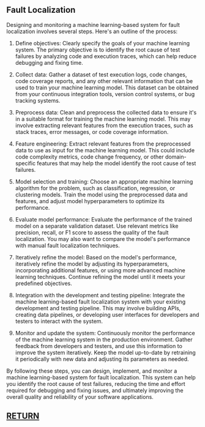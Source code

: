 ## Fault Localization

Designing and monitoring a machine learning-based system for fault localization involves several steps. Here's an outline of the process:

1. Define objectives: Clearly specify the goals of your machine learning system. The primary objective is to identify the root cause of test failures by analyzing code and execution traces, which can help reduce debugging and fixing time.

2. Collect data: Gather a dataset of test execution logs, code changes, code coverage reports, and any other relevant information that can be used to train your machine learning model. This dataset can be obtained from your continuous integration tools, version control systems, or bug tracking systems.

3. Preprocess data: Clean and preprocess the collected data to ensure it's in a suitable format for training the machine learning model. This may involve extracting relevant features from the execution traces, such as stack traces, error messages, or code coverage information.

4. Feature engineering: Extract relevant features from the preprocessed data to use as input for the machine learning model. This could include code complexity metrics, code change frequency, or other domain-specific features that may help the model identify the root cause of test failures.

5. Model selection and training: Choose an appropriate machine learning algorithm for the problem, such as classification, regression, or clustering models. Train the model using the preprocessed data and features, and adjust model hyperparameters to optimize its performance.

6. Evaluate model performance: Evaluate the performance of the trained model on a separate validation dataset. Use relevant metrics like precision, recall, or F1 score to assess the quality of the fault localization. You may also want to compare the model's performance with manual fault localization techniques.

7. Iteratively refine the model: Based on the model's performance, iteratively refine the model by adjusting its hyperparameters, incorporating additional features, or using more advanced machine learning techniques. Continue refining the model until it meets your predefined objectives.

8. Integration with the development and testing pipeline: Integrate the machine learning-based fault localization system with your existing development and testing pipeline. This may involve building APIs, creating data pipelines, or developing user interfaces for developers and testers to interact with the system.

9. Monitor and update the system: Continuously monitor the performance of the machine learning system in the production environment. Gather feedback from developers and testers, and use this information to improve the system iteratively. Keep the model up-to-date by retraining it periodically with new data and adjusting its parameters as needed.

By following these steps, you can design, implement, and monitor a machine learning-based system for fault localization. This system can help you identify the root cause of test failures, reducing the time and effort required for debugging and fixing issues, and ultimately improving the overall quality and reliability of your software applications.

## [RETURN](https://github.com/yantao0527/upwork-cases/blob/main/debugger/ML.md)